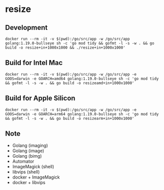 # resize

## Development

```
docker run --rm -it -v $(pwd):/go/src/app -w /go/src/app golang:1.19.0-bullseye sh -c 'go mod tidy && gofmt -l -s -w . && go build -o resize+in+1000x1000 && ./resize+in+1000x1000'
```

## Build for Intel Mac

```
docker run --rm -it -v $(pwd):/go/src/app -w /go/src/app -e GOOS=darwin -e GOARCH=amd64 golang:1.19.0-bullseye sh -c 'go mod tidy && gofmt -l -s -w . && go build -o resizeamd+in+1000x1000'
```

## Build for Apple Silicon

```
docker run --rm -it -v $(pwd):/go/src/app -w /go/src/app -e GOOS=darwin -e GOARCH=arm64 golang:1.19.0-bullseye sh -c 'go mod tidy && gofmt -l -s -w . && go build -o resizearm+in+1000x1000'
```

## Note

- Golang (imaging)
- Golang (image)
- Golang (bimg)
- Automator
- ImageMagick (shell)
- libvips (shell)
- docker + ImageMagick
- docker + libvips